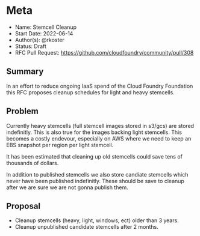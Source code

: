 # Meta
[meta]: #meta
- Name: Stemcell Cleanup
- Start Date: 2022-06-14
- Author(s): @rkoster
- Status: Draft <!-- Acceptable values: Draft, Approved, On Hold, Superseded -->
- RFC Pull Request: https://github.com/cloudfoundry/community/pull/308


## Summary

In an effort to reduce ongoing IaaS spend of the Cloud Foundry Foundation this RFC proposes cleanup schedules for light and heavy stemcells.

## Problem

Currently heavy stemcells (full stemcell images stored in s3/gcs) are stored indefinitly. This is also true for the images backing light stemcells.
This becomes a costly endevour, especially on AWS where we need to keep an EBS snapshot per region per light stemcell.

It has been estimated that cleaning up old stemcells could save tens of thousands of dollars.

In addition to published stemcells we also store candiate stemcells which never have been published indefinitly.
These should be save to cleanup after we are sure we are not gonna publish them.

## Proposal

- Cleanup stemcells (heavy, light, windows, ect) older than 3 years.
- Cleanup unpublished candidate stemcells after 2 months.

